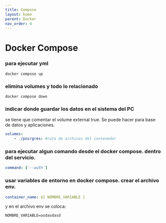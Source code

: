 ```yaml
---
title: Compose
layout: home
parent: Docker
nav_order: 4
---
```


# Docker Compose


### para ejecutar yml

```terminal
docker compose up
```

### elimina volumes y todo lo relacionado

```terminal
docker compose down
```

### indicar donde guardar los datos en el sistema del PC

se tiene que comentar el volume external true. Se puede hacer para base de datos y aplicaciones.

```yml
volumes:
	- ./posrgres: #ruta de archivos del contenedor
```

### para ejecutar algun comando desde el docker compose. dentro del servicio.

```yml
command: ['--auth']
```

### usar variables de entorno en docker compose. crear el archivo env.

```yml
container_name: ${ NOMBRE_VARIABLE }
```

y en el archivo env se coloca:

```terminal
NOMBRE_VARIABLE=asdasdasd
```
